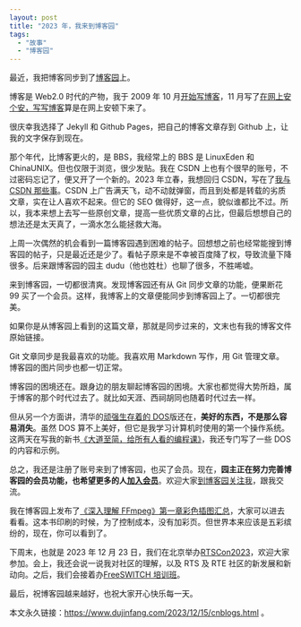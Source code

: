 ```yaml
---
layout: post
title: "2023 年，我来到博客园"
tags:
  - "故事"
  - "博客园"
---
```


最近，我把博客同步到了[博客园](https://www.cnblogs.com/dujinfang/)上。

博客是 Web2.0 时代的产物，我于 2009 年 10 月[开始写博客](http://www.dujinfang.com/2009/10/04/welcome_to_my_blog.html)，11 月写了[在网上安个安，写写博客](http://www.dujinfang.com/2009/11/07/zai-wang-shang-an-ge-jia-xie-xie-bo-ke.html)算是在网上安顿下来了。

很庆幸我选择了 Jekyll 和 Github Pages，把自己的博客文章存到 Github 上，让我的文字保存到现在。

那个年代，比博客更火的，是 BBS，我经常上的 BBS 是 LinuxEden 和 ChinaUNIX。但也仅限于浏览，很少发贴。我在 CSDN 上也有个很早的账号，不过密码忘记了，便又开了一个新的。2023 年立春，我想回归 CSDN，写在了[我与 CSDN 那些事](https://blog.csdn.net/weixin_41157969/article/details/128886250)。CSDN 上广告满天飞，动不动就弹窗，而且到处都是转载的劣质文章，实在让人喜欢不起来。但它的 SEO 做得好，这一点，貌似谁都比不过。所以，我本来想上去写一些原创文章，提高一些优质文章的占比，但最后想想自己的想法还是太天真了，一滴水怎么能拯救大海。

上周一次偶然的机会看到一篇博客园遇到困难的帖子。回想想之前也经常能搜到博客园的帖子，只是最近还是少了。看帖子原来是不幸被百度降了权，导致流量下降很多。后来跟博客园的园主 dudu（他也姓杜）也聊了很多，不胜唏嘘。

来到博客园，一切都很清爽。发现博客园还有从 Git 同步文章的功能，便果断花 99 买了一个会员。这样，我博客上的文章便能同步到博客园上了。一切都很完美。

如果你是从博客园上看到的这篇文章，那就是同步过来的，文末也有我的博客文件原始链接。

Git 文章同步是我最喜欢的功能。我喜欢用 Markdown 写作，用 Git 管理文章。博客园的图片同步也都一切正常。

博客园的困境还在。跟身边的朋友聊起博客园的困境。大家也都觉得大势所趋，属于博客的那个时代过去了。就比如天涯、西祠胡同也随着时代过去一样。

但从另一个方面讲，清华的[顽强生存着的 DOS](https://att.newsmth.net/nForum/#!article/DOS/31419)版还在，**美好的东西，不是那么容易消失**。虽然 DOS 算不上美好，但它是我学习计算机时使用的第一个操作系统。这两天在写我的新书[《大道至简，给所有人看的编程课》](https://book.dujinfang.com/2023/12/07/dead-simple.html)，我还专门写了一些 DOS 的内容和示例。

总之，我还是注册了账号来到了博客园，也买了会员。现在，**园主正在努力完善博客园的会员功能，也希望更多的人[加入会员](https://cnblogs.vip/buy)**。欢迎大家[到博客园关注我](https://www.cnblogs.com/dujinfang/)，跟我交流。

我在博客园上发布了[《深入理解 FFmpeg》第一章彩色插图汇总](https://www.cnblogs.com/dujinfang/p/ffmpeg.html)，大家可以进去看看。这本书印刷的时候，为了控制成本，没有加彩页。但世界本来应该是五彩缤纷的，现在，你可以看到了。

下周末，也就是 2023 年 12 月 23 日，我们在北京举办[RTSCon2023](http://rts.cn/2023/)，欢迎大家参加。会上，我还会说一说我对社区的理解，以及 RTS 及 RTE 社区的新发展和新动向。之后，我们会接着办[FreeSWITCH 培训班](https://x-y-t.cn/training/2023-winter/)。

最后，祝博客园越来越好，也祝大家开心快乐每一天。

本文永久链接：<https://www.dujinfang.com/2023/12/15/cnblogs.html> 。
